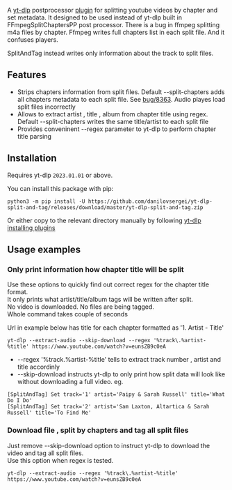 A [yt-dlp](https://github.com/yt-dlp/yt-dlp) postprocessor [plugin](https://github.com/yt-dlp/yt-dlp#plugins) for splitting youtube videos 
by chapter and set metadata.
It designed to be used instead of yt-dlp built in FFmpegSplitChaptersPP post processor.
There is a bug in ffmpeg splitting m4a files by chapter. Ffmpeg writes full chapters list in each split file.
And it confuses players.

SplitAndTag instead writes only information about the track to split files.

## Features
* Strips chapters information from split files. Default --split-chapters adds all chapters metadata to each split file. See [bug/8363](https://github.com/yt-dlp/yt-dlp/issues/8363). Audio playes load split files incorrectly 
* Allows to extract artist , title , album from chapter title using regex. Default --split-chapters writes the same title/artist to each split file
* Provides conveninent --regex parameter to yt-dlp to perform chapter title parsing

## Installation

Requires yt-dlp `2023.01.01` or above.

You can install this package with pip:

```
python3 -m pip install -U https://github.com/danilovsergei/yt-dlp-split-and-tag/releases/download/master/yt-dlp-split-and-tag.zip
```

Or either copy to the relevant directory manually by following [yt-dlp installing plugins](https://github.com/yt-dlp/yt-dlp#installing-plugins)

## Usage examples
### Only print information how chapter title will be split
Use these options to quickly find out correct regex for the chapter title format.\
It only prints what artist/title/album tags will be written after split.\
No video is downloaded. No files are being tagged.\
Whole command takes couple of seconds

Url in example below has title for each chapter formatted as '1. Artist - Title'
```
yt-dlp --extract-audio --skip-download --regex '%track\.%artist-%title' https://www.youtube.com/watch?v=eunsZB9c0eA
```
* --regex '%track\.%artist-%title' tells to extract track number , artist and title accordinly
* --skip-download instructs yt-dlp to only print how split data will look like without downloading a full video.
eg.
```
[SplitAndTag] Set track='1' artist='Paipy & Sarah Russell' title='What Do I Do'
[SplitAndTag] Set track='2' artist='Sam Laxton, Altartica & Sarah Russell' title='To Find Me'
```

### Download file , split by chapters and tag all split files
Just remove --skip-download option to instruct yt-dlp to download the video and tag all split files.\
Use this option when regex is tested.

```
yt-dlp --extract-audio --regex '%track\.%artist-%title' https://www.youtube.com/watch?v=eunsZB9c0eA
```
